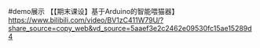 #demo展示
【【期末课设】基于Arduino的智能喂猫器】 https://www.bilibili.com/video/BV1zC411W79U/?share_source=copy_web&vd_source=5aaef3e2c2462e09530fc15ae15289d4
